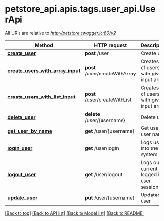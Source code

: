 <a name="top"></a>
# petstore_api.apis.tags.user_api.UserApi

All URIs are relative to *http://petstore.swagger.io:80/v2*

Method | HTTP request | Description
------------- | ------------- | -------------
[**create_user**](user_api/create_user.md) | **post** /user | Create user
[**create_users_with_array_input**](user_api/create_users_with_array_input.md) | **post** /user/createWithArray | Creates list of users with given input array
[**create_users_with_list_input**](user_api/create_users_with_list_input.md) | **post** /user/createWithList | Creates list of users with given input array
[**delete_user**](user_api/delete_user.md) | **delete** /user/{username} | Delete user
[**get_user_by_name**](user_api/get_user_by_name.md) | **get** /user/{username} | Get user by user name
[**login_user**](user_api/login_user.md) | **get** /user/login | Logs user into the system
[**logout_user**](user_api/logout_user.md) | **get** /user/logout | Logs out current logged in user session
[**update_user**](user_api/update_user.md) | **put** /user/{username} | Updated user

[[Back to top]](#top) [[Back to API list]](../../../README.md#documentation-for-api-endpoints) [[Back to Model list]](../../../README.md#documentation-for-models) [[Back to README]](../../../README.md)

